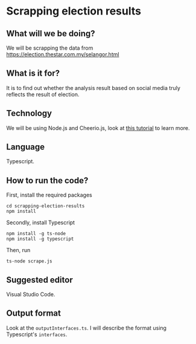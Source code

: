 # Scrapping election results
## What will we be doing?
We will be scrapping the data from https://election.thestar.com.my/selangor.html


## What is it for?
It is to find out whether the analysis result based on social media truly reflects the result of election.

## Technology
We will be using Node.js and Cheerio.js, look at [this tutorial](https://www.digitalocean.com/community/tutorials/how-to-use-node-js-request-and-cheerio-to-set-up-simple-web-scraping) to learn more.

## Language
Typescript.

## How to run the code?
First, install the required packages
```
cd scrapping-election-results
npm install 
```
Secondly, install Typescript
```
npm install -g ts-node
npm install -g typescript
```
Then, run 
```
ts-node scrape.js
```

## Suggested editor
Visual Studio Code.

## Output format
Look at the `outputInterfaces.ts`.
I will describe the format using Typescript's `interfaces`.